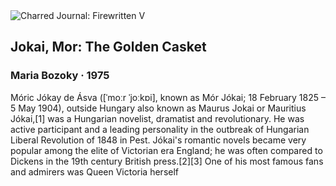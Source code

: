 <div class="artwork-of-the-day">
  <div class="container">
    <div class="img-wrapper">
      <img
        src="https://uploads8.wikiart.org/00261/images/bozoky-maria/bozoky-ai-790.jpg!Large.jpg"
        alt="Charred Journal: Firewritten V" />
    </div>
    <div class="artwork-detail">
      <div class="artwork-origin"> 
        <h2 class="artwork-name">Jokai, Mor: The Golden Casket</h2>
        <h3 class="artist">
          Maria Bozoky
                    ·  1975
        </h3>
      </div>
      <p class="description">
        <span class="artwork-description-text ng-binding" ng-bind-html="viewModel.ArtworkOfTheDay.Description | unsafe">Móric Jókay de Ásva ([ˈmoːr ˈjoːkɒi], known as Mór Jókai; 18 February 1825 – 5 May 1904), outside Hungary also known as Maurus Jokai or Mauritius Jókai,[1] was a Hungarian novelist, dramatist and revolutionary. He was active participant and a leading personality in the outbreak of Hungarian Liberal Revolution of 1848 in Pest. Jókai's romantic novels became very popular among the elite of Victorian era England; he was often compared to Dickens in the 19th century British press.[2][3] One of his most famous fans and admirers was Queen Victoria herself</span>
                        <div class="text-shadow-container" ng-show="showShadow" style=""></div>
      </p>
    </div>
  </div>

</div>
